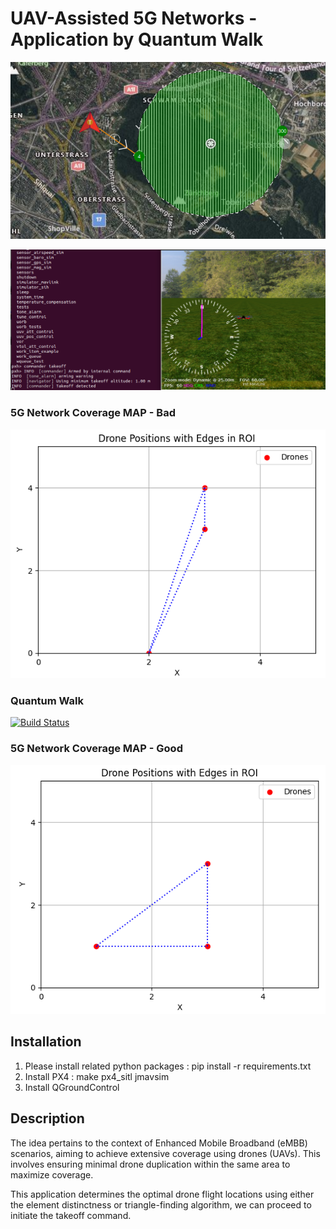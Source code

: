 # UAV-Assisted 5G Networks - Application by Quantum Walk

[![Build Status](https://github.com/willnien10005914/skw-element-distinctness/blob/main/coverage.png)](https://github.com/willnien10005914/skw-element-distinctness/blob/main/coverage.png)

[![Build Status](https://github.com/willnien10005914/skw-element-distinctness/blob/main/uav.png)](https://github.com/willnien10005914/skw-element-distinctness/blob/main/uav.png)

### 5G Network Coverage MAP - Bad
[![Build Status](https://github.com/willnien10005914/skw-element-distinctness/blob/main/bad_coverage_1.png)](https://github.com/willnien10005914/skw-element-distinctness/blob/main/bad_coverage_1.png)

### Quantum Walk 
[![Build Status](https://github.com/willnien10005914/uav-network-quantum-walk/blob/main/quantum_circuit.png)](https://github.com/willnien10005914/uav-network-quantum-walk/blob/main/quantum_circuit.png)

### 5G Network Coverage MAP - Good
[![Build Status](https://github.com/willnien10005914/skw-element-distinctness/blob/main/good_coverage_1.png)](https://github.com/willnien10005914/skw-element-distinctness/blob/main/good_coverage_1.png)

## Installation
1. Please install related python packages : pip install -r requirements.txt
2. Install PX4 : make px4_sitl jmavsim
3. Install QGroundControl

## Description
The idea pertains to the context of Enhanced Mobile Broadband (eMBB) scenarios, aiming to achieve extensive coverage using drones (UAVs). This involves ensuring minimal drone duplication within the same area to maximize coverage.

This application determines the optimal drone flight locations using either the element distinctness or triangle-finding algorithm, we can proceed to initiate the takeoff command.
